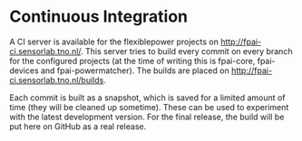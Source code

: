 # Continuous Integration

A CI server is available for the flexiblepower projects on http://fpai-ci.sensorlab.tno.nl/. This server tries to build every commit on every branch for the configured projects (at the time of writing this is fpai-core, fpai-devices and fpai-powermatcher). The builds are placed on http://fpai-ci.sensorlab.tno.nl/builds.

Each commit is built as a snapshot, which is saved for a limited amount of time (they will be cleaned up sometime). These can be used to experiment with the latest development version. For the final release, the build will be put here on GitHub as a real release.